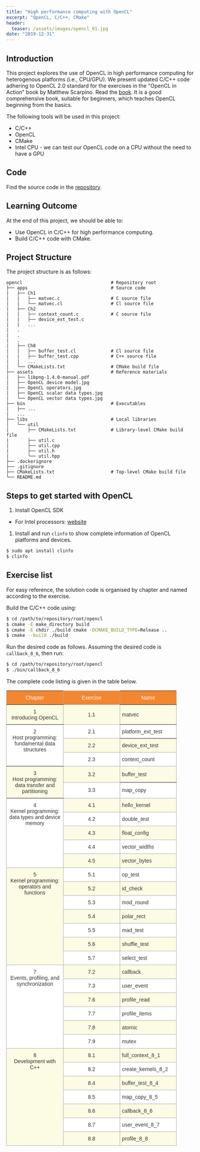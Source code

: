 ```yaml
---
title: "High performance computing with OpenCL"
excerpt: "OpenCL, C/C++, CMake"
header:
  teaser: /assets/images/opencl_01.jpg
date: "2019-12-31" 
---
```


## Introduction

This project explores the use of OpenCL in high performance computing for heterogenous platforms (i.e., CPU/GPU). We present updated C/C++ code adhering to OpenCL 2.0 standard for the exercises in the "OpenCL in Action" book by Matthew Scarpino. Read the [book](https://www.manning.com/books/opencl-in-action). It is a good comprehensive book, suitable for beginners, which teaches OpenCL beginning from the basics.

The following tools will be used in this project:
+ C/C++
+ OpenCL
+ CMake
+ Intel CPU - we can test our OpenCL code on a CPU without the need to have a GPU

## Code
Find the source code in the [repository](https://github.com/Adaickalavan/opencl).

## Learning Outcome
At the end of this project, we should be able to:
+ Use OpenCL in C/C++ for high performance computing. 
+ Build C/C++ code with CMake.

## Project Structure

The project structure is as follows:

```text
opencl                                 # Repository root
├── apps                               # Source code
|   ├── Ch1
|   |   ├── matvec.c                   # C source file
|   |   └── matvec.cl                  # Cl source file
|   ├── Ch2
|   |   ├── context_count.c            # C source file
|   |   ├── device_ext_test.c
|   |   ...
|   .
|   .
|   .
|   ├── Ch8
|   |   ├── buffer_test.cl             # Cl source file
|   |   ├── buffer_test.cpp            # C++ source file
|   |   ...
|   └── CMakeLists.txt                 # CMake build file
├── assets                             # Reference materials 
|   ├── libpng-1.4.0-manual.pdf      
|   ├── OpenCL device model.jpg      
|   ├── OpenCL operators.jpg
|   ├── OpenCL scalar data types.jpg
|   └── OpenCL vector data types.jpg
├── bin                                # Executables
|   ├── ...                              
|   ...
├── libs                               # Local libraries
│   └── util                     
|       ├── CMakeLists.txt             # Library-level CMake build file
|       ├── util.c                     
|       ├── util.cpp                   
|       ├── util.h                     
|       └── util.hpp                   
├── .dockerignore
├── .gitignore
├── CMakeLists.txt                     # Top-level CMake build file
└── README.md                                 
```

## Steps to get started with OpenCL
1. Install OpenCL SDK 
  + For Intel processors: [website](https://software.intel.com/en-us/opencl-sdk/choose-download)

1. Install and run `clinfo` to show complete information of OpenCL platforms and devices.
```bash
$ sudo apt install clinfo
$ clinfo
```

## Exercise list
For easy reference, the solution code is organised by chapter and named according to the exercise. 

Build the C/C++ code using:
```bash
$ cd /path/to/repository/root/opencl
$ cmake -E make_directory build
$ cmake -E chdir ./build cmake -DCMAKE_BUILD_TYPE=Release ..
$ cmake --build ./build
```

Run the desired code as follows. Assuming the desired code is `callback_8_6`, then run:
```bash
$ cd /path/to/repository/root/opencl
$ ./bin/callback_8_6
```

The complete code listing is given in the table below.

<style type="text/css">
.tg  {border-collapse:collapse;border-spacing:0;border-color:#aaa;}
.tg td{font-family:Arial, sans-serif;font-size:14px;padding:10px 5px;border-style:solid;border-width:1px;overflow:hidden;word-break:normal;border-color:#aaa;color:#333;background-color:#fff;}
.tg th{font-family:Arial, sans-serif;font-size:14px;font-weight:normal;padding:10px 5px;border-style:solid;border-width:1px;overflow:hidden;word-break:normal;border-color:#aaa;color:#fff;background-color:#f38630;}
.tg .tg-cly1{text-align:left;vertical-align:middle}
.tg .tg-lboi{border-color:inherit;text-align:left;vertical-align:middle}
.tg .tg-1fpb{background-color:#fcfbe3;text-align:center;vertical-align:top}
.tg .tg-baqh{text-align:center;vertical-align:top}
.tg .tg-g30d{background-color:#FCFBE3;border-color:inherit;text-align:center;vertical-align:top}
.tg .tg-c3ow{border-color:inherit;text-align:center;vertical-align:top}
.tg .tg-quxf{background-color:#ffffff;text-align:center;vertical-align:top}
.tg .tg-pnt8{background-color:#FCFBE3;text-align:center;vertical-align:middle}
.tg .tg-z9fv{background-color:#FCFBE3;border-color:inherit;text-align:left;vertical-align:middle}
.tg .tg-nrix{text-align:center;vertical-align:middle}
.tg .tg-hb2y{background-color:#FCFBE3;text-align:left;vertical-align:middle}
.tg .tg-yq6s{background-color:#FCFBE3;text-align:center;vertical-align:top}
</style>
<table class="tg" style="undefined;table-layout: fixed; width: 455px">
<colgroup>
<col style="width: 152px">
<col style="width: 152px">
<col style="width: 151px">
</colgroup>
  <tr>
    <th class="tg-c3ow">Chapter</th>
    <th class="tg-baqh">Exercise</th>
    <th class="tg-c3ow">Name</th>
  </tr>
  <tr>
    <td class="tg-g30d">1<br>Introducing OpenCL</td>
    <td class="tg-pnt8">1.1</td>
    <td class="tg-z9fv">matvec</td>
  </tr>
  <tr>
    <td class="tg-c3ow" rowspan="3">2<br>Host programming: fundamental data structures</td>
    <td class="tg-nrix">2.1</td>
    <td class="tg-lboi">platform_ext_test</td>
  </tr>
  <tr>
    <td class="tg-pnt8">2.2</td>
    <td class="tg-hb2y">device_ext_test</td>
  </tr>
  <tr>
    <td class="tg-nrix">2.3</td>
    <td class="tg-cly1">context_count</td>
  </tr>
  <tr>
    <td class="tg-g30d" rowspan="2">3<br>Host programming: data transfer and partitioning<br></td>
    <td class="tg-pnt8">3.2</td>
    <td class="tg-z9fv">buffer_test</td>
  </tr>
  <tr>
    <td class="tg-nrix">3.3</td>
    <td class="tg-cly1">map_copy</td>
  </tr>
  <tr>
    <td class="tg-quxf" rowspan="5">4<br>Kernel programming: data types and device memory</td>
    <td class="tg-pnt8">4.1</td>
    <td class="tg-hb2y">hello_kernel</td>
  </tr>
  <tr>
    <td class="tg-nrix">4.2</td>
    <td class="tg-cly1">double_test</td>
  </tr>
  <tr>
    <td class="tg-pnt8">4.3</td>
    <td class="tg-hb2y">float_config</td>
  </tr>
  <tr>
    <td class="tg-nrix">4.4</td>
    <td class="tg-cly1">vector_widths</td>
  </tr>
  <tr>
    <td class="tg-pnt8">4.5</td>
    <td class="tg-hb2y">vector_bytes</td>
  </tr>
  <tr>
    <td class="tg-1fpb" rowspan="7">5<br>Kernel programming: operators and functions</td>
    <td class="tg-nrix">5.1</td>
    <td class="tg-cly1">op_test</td>
  </tr>
  <tr>
    <td class="tg-pnt8">5.2</td>
    <td class="tg-hb2y">id_check</td>
  </tr>
  <tr>
    <td class="tg-nrix">5.3</td>
    <td class="tg-cly1">mod_round</td>
  </tr>
  <tr>
    <td class="tg-pnt8">5.4</td>
    <td class="tg-hb2y">polar_rect</td>
  </tr>
  <tr>
    <td class="tg-nrix">5.5</td>
    <td class="tg-cly1">mad_test</td>
  </tr>
  <tr>
    <td class="tg-pnt8">5.6</td>
    <td class="tg-hb2y">shuffle_test</td>
  </tr>
  <tr>
    <td class="tg-nrix">5.7</td>
    <td class="tg-cly1">select_test</td>
  </tr>
  <tr>
    <td class="tg-quxf" rowspan="6">7<br>Events, profiling, and synchronization</td>
    <td class="tg-pnt8">7.2</td>
    <td class="tg-hb2y">callback</td>
  </tr>
  <tr>
    <td class="tg-nrix">7.3</td>
    <td class="tg-cly1">user_event</td>
  </tr>
  <tr>
    <td class="tg-pnt8">7.6</td>
    <td class="tg-hb2y">profile_read</td>
  </tr>
  <tr>
    <td class="tg-nrix">7.7</td>
    <td class="tg-cly1">profile_items</td>
  </tr>
  <tr>
    <td class="tg-pnt8">7.8</td>
    <td class="tg-hb2y">atomic</td>
  </tr>
  <tr>
    <td class="tg-nrix">7.9</td>
    <td class="tg-cly1">mutex</td>
  </tr>
  <tr>
    <td class="tg-yq6s" rowspan="7">8<br>Development with C++</td>
    <td class="tg-pnt8">8.1</td>
    <td class="tg-hb2y">full_context_8_1</td>
  </tr>
  <tr>
    <td class="tg-nrix">8.2</td>
    <td class="tg-cly1">create_kernels_8_2</td>
  </tr>
  <tr>
    <td class="tg-pnt8">8.4</td>
    <td class="tg-hb2y">buffer_test_8_4</td>
  </tr>
  <tr>
    <td class="tg-nrix">8.5</td>
    <td class="tg-cly1">map_copy_8_5</td>
  </tr>
  <tr>
    <td class="tg-pnt8">8.6</td>
    <td class="tg-hb2y">callback_8_6</td>
  </tr>
  <tr>
    <td class="tg-nrix">8.7</td>
    <td class="tg-cly1">user_event_8_7</td>
  </tr>
  <tr>
    <td class="tg-pnt8">8.8</td>
    <td class="tg-hb2y">profile_8_8</td>
  </tr>
</table>